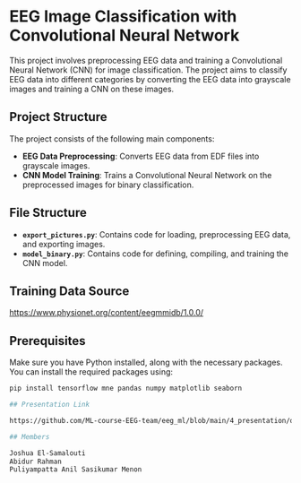 # EEG Image Classification with Convolutional Neural Network

This project involves preprocessing EEG data and training a Convolutional Neural Network (CNN) for image classification. The project aims to classify EEG data into different categories by converting the EEG data into grayscale images and training a CNN on these images.

## Project Structure

The project consists of the following main components:

- **EEG Data Preprocessing**: Converts EEG data from EDF files into grayscale images.
- **CNN Model Training**: Trains a Convolutional Neural Network on the preprocessed images for binary classification.

## File Structure

- **`export_pictures.py`**: Contains code for loading, preprocessing EEG data, and exporting images.
- **`model_binary.py`**: Contains code for defining, compiling, and training the CNN model.

## Training Data Source

https://www.physionet.org/content/eegmmidb/1.0.0/

## Prerequisites

Make sure you have Python installed, along with the necessary packages. You can install the required packages using:

```bash
pip install tensorflow mne pandas numpy matplotlib seaborn

## Presentation Link

https://github.com/ML-course-EEG-team/eeg_ml/blob/main/4_presentation/opencampus_presentation.pptx

## Members

Joshua El-Samalouti
Abidur Rahman
Puliyampatta Anil Sasikumar Menon
